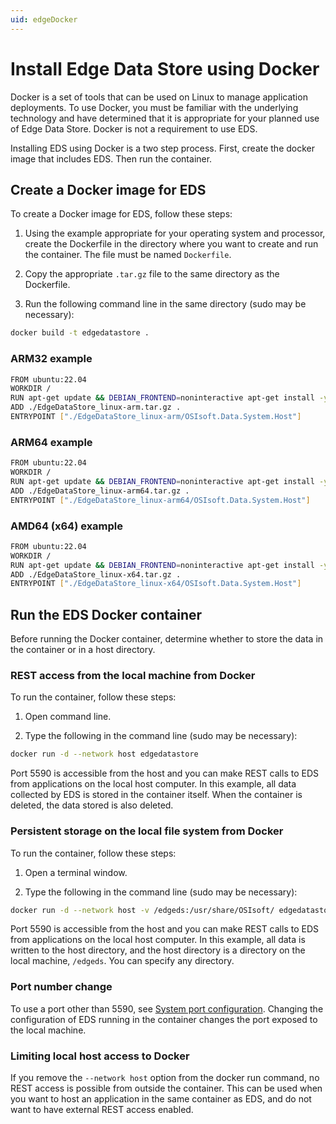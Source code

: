```yaml
---
uid: edgeDocker
---
```


# Install Edge Data Store using Docker

Docker is a set of tools that can be used on Linux to manage application deployments. To use Docker, you must be familiar with the underlying technology and have determined that it is appropriate for your planned use of Edge Data Store. Docker is not a requirement to use EDS.

Installing EDS using Docker is a two step process. First, create the docker image that includes EDS. Then run the container.

## Create a Docker image for EDS

To create a Docker image for EDS, follow these steps: 

1. Using the example appropriate for your operating system and processor, create the Dockerfile in the directory where you want to create and run the container. The file must be named `Dockerfile`.

1. Copy the appropriate `.tar.gz` file to the same directory as the Dockerfile.

1. Run the following command line in the same directory (sudo may be necessary):

```bash
docker build -t edgedatastore .
```

### ARM32 example

```bash
FROM ubuntu:22.04
WORKDIR /
RUN apt-get update && DEBIAN_FRONTEND=noninteractive apt-get install -y --no-install-recommends ca-certificates libicu70 libssl3
ADD ./EdgeDataStore_linux-arm.tar.gz .
ENTRYPOINT ["./EdgeDataStore_linux-arm/OSIsoft.Data.System.Host"]
```

### ARM64 example

```bash
FROM ubuntu:22.04
WORKDIR /
RUN apt-get update && DEBIAN_FRONTEND=noninteractive apt-get install -y --no-install-recommends ca-certificates libicu70 libssl3
ADD ./EdgeDataStore_linux-arm64.tar.gz .
ENTRYPOINT ["./EdgeDataStore_linux-arm64/OSIsoft.Data.System.Host"]
```

### AMD64 (x64) example

```bash
FROM ubuntu:22.04
WORKDIR /
RUN apt-get update && DEBIAN_FRONTEND=noninteractive apt-get install -y --no-install-recommends ca-certificates libicu70 libssl3
ADD ./EdgeDataStore_linux-x64.tar.gz .
ENTRYPOINT ["./EdgeDataStore_linux-x64/OSIsoft.Data.System.Host"]
```

## Run the EDS Docker container

Before running the Docker container, determine whether to store the data in the container or in a host directory.

### REST access from the local machine from Docker

To run the container, follow these steps:

1. Open command line.

1. Type the following in the command line (sudo may be necessary):

```bash
docker run -d --network host edgedatastore
```

Port 5590 is accessible from the host and you can make REST calls to EDS from applications on the local host computer. In this example, all data collected by EDS is stored in the container itself. When the container is deleted, the data stored is also deleted.

### Persistent storage on the local file system from Docker

To run the container, follow these steps:

1. Open a terminal window.

1. Type the following in the command line (sudo may be necessary):

```bash
docker run -d --network host -v /edgeds:/usr/share/OSIsoft/ edgedatastore
```

Port 5590 is accessible from the host and you can make REST calls to EDS from applications on the local host computer. In this example, all data is written to the host directory, and the host directory is a directory on the local machine, `/edgeds`. You can specify any directory.

### Port number change

To use a port other than 5590, see [System port configuration](xref:SystemPortConfiguration). Changing the configuration of EDS running in the container changes the port exposed to the local machine.

### Limiting local host access to Docker

If you remove the `--network host` option from the docker run command, no REST access is possible from outside the container. This can be used when you want to host an application in the same container as EDS, and do not want to have external REST access enabled.
